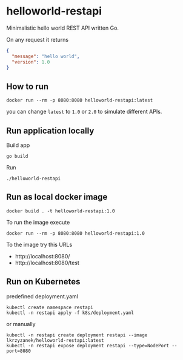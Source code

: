 # helloworld-restapi

Minimalistic hello world REST API written Go.

On any request it returns

```json
{
  "message": "hello world",
  "version": 1.0
}
```

## How to run

```shell
docker run --rm -p 8080:8080 helloworld-restapi:latest
```
you can change `latest` to `1.0` or `2.0` to simulate different APIs.


## Run application locally

Build app

```shell
go build
```

Run

```shell
./helloworld-restapi
```

## Run as local docker image

```shell
docker build . -t helloworld-restapi:1.0
```

To run the image execute

```
docker run --rm -p 8080:8080 helloworld-restapi:1.0
```

To the image try this URLs
* http://localhost:8080/
* http://localhost:8080/test

## Run on Kubernetes

predefined deployment.yaml
```shell
kubectl create namespace restapi
kubectl -n restapi apply -f k8s/deployment.yaml
```

or manually
```shell
kubectl -n restapi create deployment restapi --image lkrzyzanek/helloworld-restapi:latest
kubectl -n restapi expose deployment restapi --type=NodePort --port=8080
```
